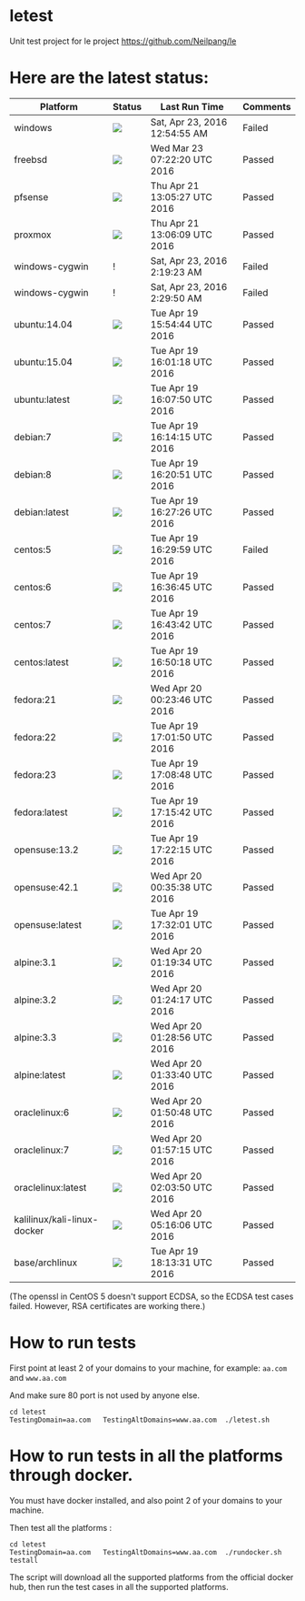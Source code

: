 # letest
Unit test project for le project https://github.com/Neilpang/le



# Here are the latest status:

| Platform | Status| Last Run Time| Comments|
-----------|-------|--------------|---------|
|windows|![](https://cdn.rawgit.com/Neilpang/letest/master/status/windows.svg?1461372895)|Sat, Apr 23, 2016 12:54:55 AM| Failed |
|freebsd|![](https://cdn.rawgit.com/Neilpang/letest/master/status/freebsd.svg?1458717740)|Wed Mar 23 07:22:20 UTC 2016| Passed |
|pfsense|![](https://cdn.rawgit.com/Neilpang/letest/master/status/pfsense.svg?1461243927)|Thu Apr 21 13:05:27 UTC 2016| Passed |
|proxmox|![](https://cdn.rawgit.com/Neilpang/letest/master/status/proxmox.svg?1461243969)|Thu Apr 21 13:06:09 UTC 2016| Passed |
|windows-cygwin|\![](https://cdn.rawgit.com/Neilpang/letest/master/status/windows-cygwin.svg?1461377963)|Sat, Apr 23, 2016  2:19:23 AM| Failed |
|windows-cygwin|\![](https://cdn.rawgit.com/Neilpang/letest/master/status/windows-cygwin.svg?1461378590)|Sat, Apr 23, 2016  2:29:50 AM| Failed |
|ubuntu:14.04|![](https://cdn.rawgit.com/Neilpang/letest/master/status/ubuntu-14.04.svg?1461081284)|Tue Apr 19 15:54:44 UTC 2016| Passed |
|ubuntu:15.04|![](https://cdn.rawgit.com/Neilpang/letest/master/status/ubuntu-15.04.svg?1461081678)|Tue Apr 19 16:01:18 UTC 2016| Passed |
|ubuntu:latest|![](https://cdn.rawgit.com/Neilpang/letest/master/status/ubuntu-latest.svg?1461082070)|Tue Apr 19 16:07:50 UTC 2016| Passed |
|debian:7|![](https://cdn.rawgit.com/Neilpang/letest/master/status/debian-7.svg?1461082455)|Tue Apr 19 16:14:15 UTC 2016| Passed |
|debian:8|![](https://cdn.rawgit.com/Neilpang/letest/master/status/debian-8.svg?1461082851)|Tue Apr 19 16:20:51 UTC 2016| Passed |
|debian:latest|![](https://cdn.rawgit.com/Neilpang/letest/master/status/debian-latest.svg?1461083246)|Tue Apr 19 16:27:26 UTC 2016| Passed |
|centos:5|![](https://cdn.rawgit.com/Neilpang/letest/master/status/centos-5.svg?1461083399)|Tue Apr 19 16:29:59 UTC 2016| Failed |
|centos:6|![](https://cdn.rawgit.com/Neilpang/letest/master/status/centos-6.svg?1461083805)|Tue Apr 19 16:36:45 UTC 2016| Passed |
|centos:7|![](https://cdn.rawgit.com/Neilpang/letest/master/status/centos-7.svg?1461084222)|Tue Apr 19 16:43:42 UTC 2016| Passed |
|centos:latest|![](https://cdn.rawgit.com/Neilpang/letest/master/status/centos-latest.svg?1461084618)|Tue Apr 19 16:50:18 UTC 2016| Passed |
|fedora:21|![](https://cdn.rawgit.com/Neilpang/letest/master/status/fedora-21.svg?1461111826)|Wed Apr 20 00:23:46 UTC 2016| Passed |
|fedora:22|![](https://cdn.rawgit.com/Neilpang/letest/master/status/fedora-22.svg?1461085310)|Tue Apr 19 17:01:50 UTC 2016| Passed |
|fedora:23|![](https://cdn.rawgit.com/Neilpang/letest/master/status/fedora-23.svg?1461085728)|Tue Apr 19 17:08:48 UTC 2016| Passed |
|fedora:latest|![](https://cdn.rawgit.com/Neilpang/letest/master/status/fedora-latest.svg?1461086142)|Tue Apr 19 17:15:42 UTC 2016| Passed |
|opensuse:13.2|![](https://cdn.rawgit.com/Neilpang/letest/master/status/opensuse-13.2.svg?1461086535)|Tue Apr 19 17:22:15 UTC 2016| Passed |
|opensuse:42.1|![](https://cdn.rawgit.com/Neilpang/letest/master/status/opensuse-42.1.svg?1461112538)|Wed Apr 20 00:35:38 UTC 2016| Passed |
|opensuse:latest|![](https://cdn.rawgit.com/Neilpang/letest/master/status/opensuse-latest.svg?1461087121)|Tue Apr 19 17:32:01 UTC 2016| Passed |
|alpine:3.1|![](https://cdn.rawgit.com/Neilpang/letest/master/status/alpine-3.1.svg?1461115174)|Wed Apr 20 01:19:34 UTC 2016| Passed |
|alpine:3.2|![](https://cdn.rawgit.com/Neilpang/letest/master/status/alpine-3.2.svg?1461115457)|Wed Apr 20 01:24:17 UTC 2016| Passed |
|alpine:3.3|![](https://cdn.rawgit.com/Neilpang/letest/master/status/alpine-3.3.svg?1461115736)|Wed Apr 20 01:28:56 UTC 2016| Passed |
|alpine:latest|![](https://cdn.rawgit.com/Neilpang/letest/master/status/alpine-latest.svg?1461116020)|Wed Apr 20 01:33:40 UTC 2016| Passed |
|oraclelinux:6|![](https://cdn.rawgit.com/Neilpang/letest/master/status/oraclelinux-6.svg?1461117048)|Wed Apr 20 01:50:48 UTC 2016| Passed |
|oraclelinux:7|![](https://cdn.rawgit.com/Neilpang/letest/master/status/oraclelinux-7.svg?1461117435)|Wed Apr 20 01:57:15 UTC 2016| Passed |
|oraclelinux:latest|![](https://cdn.rawgit.com/Neilpang/letest/master/status/oraclelinux-latest.svg?1461117830)|Wed Apr 20 02:03:50 UTC 2016| Passed |
|kalilinux/kali-linux-docker|![](https://cdn.rawgit.com/Neilpang/letest/master/status/kalilinux-kali-linux-docker.svg?1461129366)|Wed Apr 20 05:16:06 UTC 2016| Passed |
|base/archlinux|![](https://cdn.rawgit.com/Neilpang/letest/master/status/base-archlinux.svg?1461089611)|Tue Apr 19 18:13:31 UTC 2016| Passed |
(The openssl in CentOS 5 doesn't support ECDSA, so the ECDSA test cases failed. However, RSA certificates are working there.)

# How to run tests

First point at least 2 of your domains to your machine, 
for example: `aa.com` and `www.aa.com`

And make sure 80 port is not used by anyone else.

```
cd letest
TestingDomain=aa.com   TestingAltDomains=www.aa.com  ./letest.sh
```

# How to run tests in all the platforms through docker.

You must have docker installed, and also point 2 of your domains to your machine.

Then test all the platforms :

```
cd letest
TestingDomain=aa.com   TestingAltDomains=www.aa.com  ./rundocker.sh  testall
```

The script will download all the supported platforms from the official docker hub, then run the test cases in all the supported platforms.






